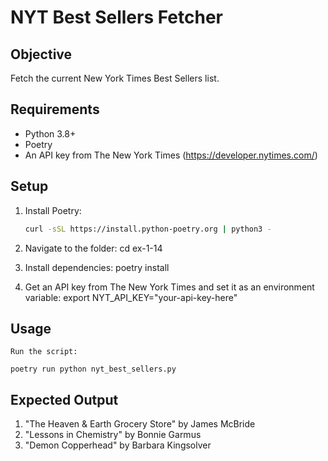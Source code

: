 # NYT Best Sellers Fetcher

## Objective
Fetch the current New York Times Best Sellers list.

## Requirements
- Python 3.8+
- Poetry
- An API key from The New York Times (https://developer.nytimes.com/)

## Setup
1. Install Poetry:
   ```bash
   curl -sSL https://install.python-poetry.org | python3 -

2. Navigate to the folder:
    cd ex-1-14

3. Install dependencies:
    poetry install

4. Get an API key from The New York Times and set it as an environment variable:
    export NYT_API_KEY="your-api-key-here"


## Usage
    Run the script:

    poetry run python nyt_best_sellers.py


## Expected Output

1. "The Heaven & Earth Grocery Store" by James McBride
2. "Lessons in Chemistry" by Bonnie Garmus
3. "Demon Copperhead" by Barbara Kingsolver
